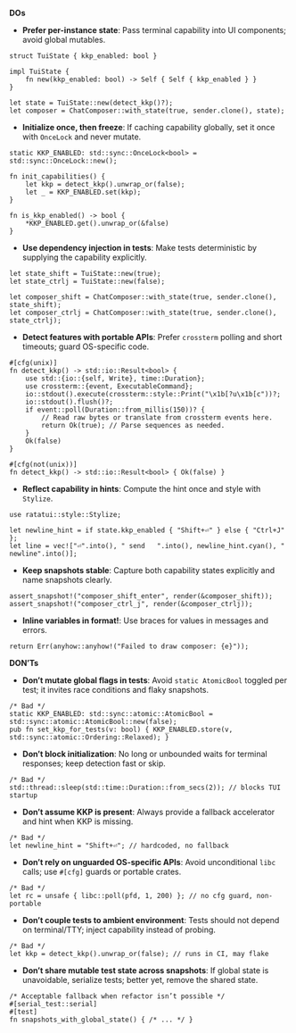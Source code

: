 **DOs**

- **Prefer per-instance state**: Pass terminal capability into UI components; avoid global mutables.
```
struct TuiState { kkp_enabled: bool }

impl TuiState {
    fn new(kkp_enabled: bool) -> Self { Self { kkp_enabled } }
}

let state = TuiState::new(detect_kkp()?);
let composer = ChatComposer::with_state(true, sender.clone(), state);
```

- **Initialize once, then freeze**: If caching capability globally, set it once with `OnceLock` and never mutate.
```
static KKP_ENABLED: std::sync::OnceLock<bool> = std::sync::OnceLock::new();

fn init_capabilities() {
    let kkp = detect_kkp().unwrap_or(false);
    let _ = KKP_ENABLED.set(kkp);
}

fn is_kkp_enabled() -> bool {
    *KKP_ENABLED.get().unwrap_or(&false)
}
```

- **Use dependency injection in tests**: Make tests deterministic by supplying the capability explicitly.
```
let state_shift = TuiState::new(true);
let state_ctrlj = TuiState::new(false);

let composer_shift = ChatComposer::with_state(true, sender.clone(), state_shift);
let composer_ctrlj = ChatComposer::with_state(true, sender.clone(), state_ctrlj);
```

- **Detect features with portable APIs**: Prefer `crossterm` polling and short timeouts; guard OS-specific code.
```
#[cfg(unix)]
fn detect_kkp() -> std::io::Result<bool> {
    use std::{io::{self, Write}, time::Duration};
    use crossterm::{event, ExecutableCommand};
    io::stdout().execute(crossterm::style::Print("\x1b[?u\x1b[c"))?;
    io::stdout().flush()?;
    if event::poll(Duration::from_millis(150))? {
        // Read raw bytes or translate from crossterm events here.
        return Ok(true); // Parse sequences as needed.
    }
    Ok(false)
}

#[cfg(not(unix))]
fn detect_kkp() -> std::io::Result<bool> { Ok(false) }
```

- **Reflect capability in hints**: Compute the hint once and style with `Stylize`.
```
use ratatui::style::Stylize;

let newline_hint = if state.kkp_enabled { "Shift+⏎" } else { "Ctrl+J" };
let line = vec!["⏎".into(), " send   ".into(), newline_hint.cyan(), " newline".into()];
```

- **Keep snapshots stable**: Capture both capability states explicitly and name snapshots clearly.
```
assert_snapshot!("composer_shift_enter", render(&composer_shift));
assert_snapshot!("composer_ctrl_j", render(&composer_ctrlj));
```

- **Inline variables in format!**: Use braces for values in messages and errors.
```
return Err(anyhow::anyhow!("Failed to draw composer: {e}"));
```


**DON’Ts**

- **Don’t mutate global flags in tests**: Avoid `static AtomicBool` toggled per test; it invites race conditions and flaky snapshots.
```
/* Bad */
static KKP_ENABLED: std::sync::atomic::AtomicBool = std::sync::atomic::AtomicBool::new(false);
pub fn set_kkp_for_tests(v: bool) { KKP_ENABLED.store(v, std::sync::atomic::Ordering::Relaxed); }
```

- **Don’t block initialization**: No long or unbounded waits for terminal responses; keep detection fast or skip.
```
/* Bad */
std::thread::sleep(std::time::Duration::from_secs(2)); // blocks TUI startup
```

- **Don’t assume KKP is present**: Always provide a fallback accelerator and hint when KKP is missing.
```
/* Bad */
let newline_hint = "Shift+⏎"; // hardcoded, no fallback
```

- **Don’t rely on unguarded OS-specific APIs**: Avoid unconditional `libc` calls; use `#[cfg]` guards or portable crates.
```
/* Bad */
let rc = unsafe { libc::poll(pfd, 1, 200) }; // no cfg guard, non-portable
```

- **Don’t couple tests to ambient environment**: Tests should not depend on terminal/TTY; inject capability instead of probing.
```
/* Bad */
let kkp = detect_kkp().unwrap_or(false); // runs in CI, may flake
```

- **Don’t share mutable test state across snapshots**: If global state is unavoidable, serialize tests; better yet, remove the shared state.
```
/* Acceptable fallback when refactor isn’t possible */
#[serial_test::serial]
#[test]
fn snapshots_with_global_state() { /* ... */ }
```